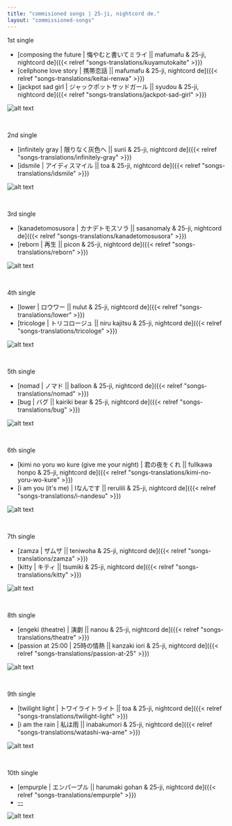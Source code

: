 ```yaml
---
title: "commisioned songs | 25-ji, nightcord de."
layout: "commissioned-songs"
---
```


1st single
- [composing the future | 悔やむと書いてミライ || mafumafu & 25-ji, nightcord de]({{< relref "songs-translations/kuyamutokaite" >}})
- [cellphone love story | 携帯恋話 || mafumafu & 25-ji, nightcord de]({{< relref "songs-translations/keitai-renwa" >}})
- [jackpot sad girl | ジャックポットサッドガール || syudou & 25-ji, nightcord de]({{< relref "songs-translations/jackpot-sad-girl" >}})

![alt text](images/niigo/1stsingle.heic)

<br>

2nd single
- [infinitely gray | 限りなく灰色へ || surii & 25-ji, nightcord de]({{< relref "songs-translations/infinitely-gray" >}})
- [idsmile | アイディスマイル || toa & 25-ji, nightcord de]({{< relref "songs-translations/idsmile" >}})

![alt text](images/niigo/2ndsingle.heic)

<br>

3rd single
- [kanadetomosusora | カナデトモスソラ || sasanomaly & 25-ji, nightcord de]({{< relref "songs-translations/kanadetomosusora" >}})
- [reborn | 再生 || picon & 25-ji, nightcord de]({{< relref "songs-translations/reborn" >}})

![alt text](images/niigo/3rdsingle.heic)

<br>

4th single
- [lower | ロウワー || nulut & 25-ji, nightcord de]({{< relref "songs-translations/lower" >}})
- [tricologe | トリコロージュ || niru kajitsu & 25-ji, nightcord de]({{< relref "songs-translations/tricologe" >}})

![alt text](images/niigo/4thsingle.heic)

<br>

5th single
- [nomad | ノマド || balloon & 25-ji, nightcord de]({{< relref "songs-translations/nomad" >}})
- [bug | バグ || kairiki bear & 25-ji, nightcord de]({{< relref "songs-translations/bug" >}})

![alt text](images/niigo/5thsingle.heic)

<br>

6th single
- [kimi no yoru wo kure (give me your night) | 君の夜をくれ || fullkawa honpo & 25-ji, nightcord de]({{< relref "songs-translations/kimi-no-yoru-wo-kure" >}})
- [i am you (it's me) | Iなんです || rerulili & 25-ji, nightcord de]({{< relref "songs-translations/i-nandesu" >}})

![alt text](images/niigo/6thsingle.heic)

<br>

7th single
- [zamza | ザムザ || teniwoha & 25-ji, nightcord de]({{< relref "songs-translations/zamza" >}})
- [kitty | キティ || tsumiki & 25-ji, nightcord de]({{< relref "songs-translations/kitty" >}})

![alt text](images/niigo/7thsingle.heic)

<br>

8th single
- [engeki (theatre) | 演劇 || nanou & 25-ji, nightcord de]({{< relref "songs-translations/theatre" >}})
- [passion at 25:00 | 25時の情熱 || kanzaki iori & 25-ji, nightcord de]({{< relref "songs-translations/passion-at-25" >}})

![alt text](images/niigo/8thsingle.heic)

<br>

9th single
- [twilight light | トワイライトライト || toa & 25-ji, nightcord de]({{< relref "songs-translations/twilight-light" >}})
- [i am the rain | 私は雨 || inabakumori & 25-ji, nightcord de]({{< relref "songs-translations/watashi-wa-ame" >}})

![alt text](images/niigo/9thsingle.heic)

<br>

10th single
- [empurple | エンパープル || harumaki gohan & 25-ji, nightcord de]({{< relref "songs-translations/empurple" >}})
- [--](https://www.youtube.com/watch?v=VUIEJu4ZSUo)

![alt text](images/niigo/10thsingle.heic)

<br>